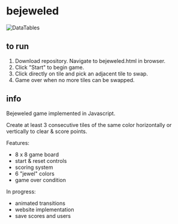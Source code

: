 # bejeweled

![DataTables](http://static1.squarespace.com/static/54b38888e4b089270ed78e04/t/56f5e13ec2ea5119892db7f7/1458954595305/?format=2500w)

## to run

1. Download repository. Navigate to bejeweled.html in browser.
2. Click "Start" to begin game.
3. Click directly on tile and pick an adjacent tile to swap.
4. Game over when no more tiles can be swapped.

## info

Bejeweled game implemented in Javascript. 

Create at least 3 consecutive tiles of the same color horizontally or vertically to clear & score points.

Features: 
+ 8 x 8 game board
+ start & reset controls
+ scoring system
+ 6 "jewel" colors
+ game over condition

In progress:
+ animated transitions
+ website implementation
+ save scores and users
